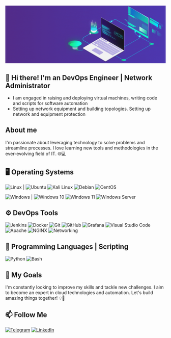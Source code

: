 ![Header](https://github.com/ATwoit/ATwoit/blob/main/assets/header_gif.gif)

## 👋 Hi there! I'm an DevOps Engineer | Network Administrator

- I am engaged in raising and deploying virtual machines, writing code and scripts for software automation
- Setting up network equipment and building topologies. Setting up network and equipment protection


## About me
I'm passionate about leveraging technology to solve problems and streamline processes. I love learning new tools and methodologies in the ever-evolving field of IT. 🌐💻

## 🖥️ Operating Systems
![Linux](https://img.shields.io/badge/-Linux-FCC624?style=for-the-badge&logo=Linux&logoColor=333333)
 | ![Ubuntu](https://img.shields.io/badge/-Ubuntu-E95420?style=for-the-badge&logo=Ubuntu&logoColor=FEFEFE)
 ![Kali Linux](https://img.shields.io/badge/-Kali_Linux-557C94?style=for-the-badge&logo=Kali-Linux&logoColor=white)
 ![Debian](https://img.shields.io/badge/-Debian-A81D33?style=for-the-badge&logo=Debian&logoColor=white)
 ![CentOS](https://img.shields.io/badge/-CentOS-262577?style=for-the-badge&logo=CentOS&logoColor=white)

![Windows](https://img.shields.io/badge/-Windows-0078D6?style=for-the-badge&logo=Windows&logoColor=FEFEFE)
 | ![Windows 10](https://img.shields.io/badge/-Windows%2010-0078D6?style=for-the-badge&logo=windows&logoColor=FEFEFE)
 ![Windows 11](https://img.shields.io/badge/-Windows%2011-0078D6?style=for-the-badge&logo=windows&logoColor=FEFEFE)
 ![Windows Server](https://img.shields.io/badge/-Windows%20Server-0078D6?style=for-the-badge&logo=windows&logoColor=FEFEFE)
 

## ⚙️ DevOps Tools
![Jenkins](https://img.shields.io/badge/-Jenkins-D24939?style=for-the-badge&logo=Jenkins&logoColor=FEFEFE)
![Docker](https://img.shields.io/badge/-Docker-2496ED?style=for-the-badge&logo=Docker&logoColor=FEFEFE)
![Git](https://img.shields.io/badge/-Git-E95437?style=for-the-badge&logo=Git&logoColor=FEFEFE)
![GitHub](https://img.shields.io/badge/-GitHub-2A3B83?style=for-the-badge&logo=GitHub&logoColor=080808)
![Grafana](https://img.shields.io/badge/-Grafana-F46800?style=for-the-badge&logo=Grafana&logoColor=FEFEFE)
![Visual Studio Code](https://img.shields.io/badge/-Visual_Studio_Code-007ACC?style=for-the-badge&logo=Visual-Studio-Code&logoColor=FEFEFE)
![Apache](https://img.shields.io/badge/-Apache-D22128?style=for-the-badge&logo=Apache&logoColor=FEFEFE)
![NGINX](https://img.shields.io/badge/-NGINX-009639?style=for-the-badge&logo=NGINX&logoColor=FEFEFE)
![Networking](https://img.shields.io/badge/-Networking-0078D6?style=for-the-badge&logo=Network-Manager&logoColor=FEFEFE)


## 🐍 Programming Languages | Scripting
![Python](https://img.shields.io/badge/-Python-3776AB?style=for-the-badge&logo=Python&logoColor=FEFEFE)
![Bash](https://img.shields.io/badge/-Bash-4EAA25?style=for-the-badge&logo=GNU-Bash&logoColor=FEFEFE)


## 🚀 My Goals
I'm constantly looking to improve my skills and tackle new challenges. I aim to become an expert in cloud technologies and automation. Let's build amazing things together! 💡🤝

## 📫 Follow Me
[![Telegram](https://img.shields.io/badge/-Telegram-2CA5E0?style=for-the-badge&logo=telegram&logoColor=white)](https://t.me/Cavadov_S)
[![LinkedIn](https://img.shields.io/badge/-LinkedIn-0077B5?style=for-the-badge&logo=linkedin&logoColor=white)](https://www.linkedin.com/in/seyfulla-javadov-36206330a?lipi=urn%3Ali%3Apage%3Ad_flagship3_profile_view_base_contact_details%3BYuI6fODwTi%2BGgcPYIH4uaw%3D%3D)

